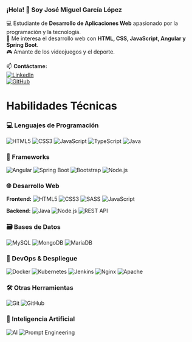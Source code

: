 ### ¡Hola! 👋 Soy José Miguel García López  

💻 Estudiante de **Desarrollo de Aplicaciones Web** apasionado por la programación y la tecnología.  
🎯 Me interesa el desarrollo web con **HTML, CSS, JavaScript, Angular y Spring Boot**.  
🎮 Amante de los videojuegos y el deporte.  

📫 **Contáctame:**  
[![LinkedIn](https://img.shields.io/badge/LinkedIn-José%20Miguel%20García-blue?style=flat&logo=linkedin)](https://www.linkedin.com/in/jos%C3%A9-miguel-garc%C3%ADa-l%C3%B3pez-851687335/)  
[![GitHub](https://img.shields.io/badge/GitHub-JosMigGarLop-black?style=flat&logo=github)](https://github.com/JosMigGarLop)  

# Habilidades Técnicas

### 💻 Lenguajes de Programación
![HTML5](https://img.shields.io/badge/HTML5-E34F26?style=for-the-badge&logo=html5&logoColor=white)
![CSS3](https://img.shields.io/badge/CSS3-1572B6?style=for-the-badge&logo=css3&logoColor=white)
![JavaScript](https://img.shields.io/badge/JavaScript-F7DF1E?style=for-the-badge&logo=javascript&logoColor=black)
![TypeScript](https://img.shields.io/badge/TypeScript-007ACC?style=for-the-badge&logo=typescript&logoColor=white)
![Java](https://img.shields.io/badge/Java-ED8B00?style=for-the-badge&logo=openjdk&logoColor=white)

### 🧩 Frameworks
![Angular](https://img.shields.io/badge/Angular-DD0031?style=for-the-badge&logo=angular&logoColor=white)
![Spring Boot](https://img.shields.io/badge/Spring_Boot-6DB33F?style=for-the-badge&logo=spring-boot&logoColor=white)
![Bootstrap](https://img.shields.io/badge/Bootstrap-563D7C?style=for-the-badge&logo=bootstrap&logoColor=white)
![Node.js](https://img.shields.io/badge/Node.js-339933?style=for-the-badge&logo=nodedotjs&logoColor=white)

### 🌐 Desarrollo Web
**Frontend:**
![HTML5](https://img.shields.io/badge/-HTML5-E34F26?style=flat-square&logo=html5&logoColor=white)
![CSS3](https://img.shields.io/badge/-CSS3-1572B6?style=flat-square&logo=css3&logoColor=white)
![SASS](https://img.shields.io/badge/SASS-hotpink.svg?style=flat-square&logo=SASS&logoColor=white)
![JavaScript](https://img.shields.io/badge/-JavaScript-F7DF1E?style=flat-square&logo=javascript&logoColor=black)

**Backend:**
![Java](https://img.shields.io/badge/-Java-ED8B00?style=flat-square&logo=openjdk&logoColor=white)
![Node.js](https://img.shields.io/badge/-Node.js-339933?style=flat-square&logo=nodedotjs&logoColor=white)
![REST API](https://img.shields.io/badge/REST_API-FF6F00?style=flat-square&logo=rest&logoColor=white)

### 🗃️ Bases de Datos
![MySQL](https://img.shields.io/badge/MySQL-4479A1?style=for-the-badge&logo=mysql&logoColor=white)
![MongoDB](https://img.shields.io/badge/MongoDB-47A248?style=for-the-badge&logo=mongodb&logoColor=white)
![MariaDB](https://img.shields.io/badge/MariaDB-003545?style=for-the-badge&logo=mariadb&logoColor=white)

### 🚀 DevOps & Despliegue
![Docker](https://img.shields.io/badge/Docker-2496ED?style=for-the-badge&logo=docker&logoColor=white)
![Kubernetes](https://img.shields.io/badge/Kubernetes-326CE5?style=for-the-badge&logo=kubernetes&logoColor=white)
![Jenkins](https://img.shields.io/badge/Jenkins-D24939?style=for-the-badge&logo=jenkins&logoColor=white)
![Nginx](https://img.shields.io/badge/Nginx-009639?style=for-the-badge&logo=nginx&logoColor=white)
![Apache](https://img.shields.io/badge/Apache-D22128?style=for-the-badge&logo=apache&logoColor=white)

### 🛠️ Otras Herramientas
![Git](https://img.shields.io/badge/Git-F05032?style=for-the-badge&logo=git&logoColor=white)
![GitHub](https://img.shields.io/badge/GitHub-181717?style=for-the-badge&logo=github&logoColor=white)

### 🤖 Inteligencia Artificial
![AI](https://img.shields.io/badge/IA-Aplicada-FF6F00?style=for-the-badge&logo=ai&logoColor=white)
![Prompt Engineering](https://img.shields.io/badge/Prompts_Avanzados-4285F4?style=for-the-badge&logo=openai&logoColor=white)
